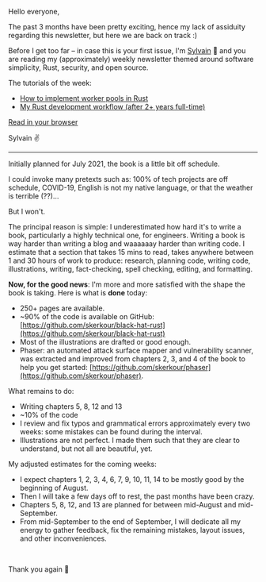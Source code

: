 Hello everyone,

The past 3 months have been pretty exciting, hence my lack of assiduity regarding this newsletter, but here we are back on track :)

Before I get too far – in case this is your first issue, I'm [Sylvain](https://kerkour.com) 👋 and you are reading my (approximately) weekly newsletter themed around software simplicity, Rust, security, and open source.


The tutorials of the week:
* [How to implement worker pools in Rust](https://kerkour.com/rust-worker-pool/)
* [My Rust development workflow (after 2+ years full-time)](https://kerkour.com/rust-development-workflow)


[Read in your browser](https://kerkour.com/black-hat-rust-july-update/)

Sylvain ✌️

-------


Initially planned for July 2021, the book is a little bit off schedule.

I could invoke many pretexts such as: 100% of tech projects are off schedule, COVID-19, English is not my native language, or that the weather is terrible (??)...

But I won't.

The principal reason is simple: I underestimated how hard it's to write a book, particularly a highly technical one, for engineers. Writing a book is way harder than writing a blog and waaaaaay harder than writing code. I estimate that a section that takes 15 mins to read, takes anywhere between 1 and 30 hours of work to produce: research, planning code, writing code, illustrations, writing, fact-checking, spell checking, editing, and formatting.



**Now, for the good news**: I'm more and more satisfied with the shape the book is taking. Here is what is **done** today:
* 250+ pages are available.
* ~90% of the code is available on GitHub: [https://github.com/skerkour/black-hat-rust](https://github.com/skerkour/black-hat-rust)
* Most of the illustrations are drafted or good enough.
* Phaser: an automated attack surface mapper and vulnerability scanner, was extracted and improved from chapters 2, 3, and 4 of the book to help you get started: [https://github.com/skerkour/phaser](https://github.com/skerkour/phaser).


What remains to do:
* Writing chapters 5, 8, 12 and 13
* ~10% of the code
* I review and fix typos and grammatical errors approximately every two weeks: some mistakes can be found during the interval.
* Illustrations are not perfect. I made them such that they are clear to understand, but not all are beautiful, yet.


My adjusted estimates for the coming weeks:
* I expect chapters 1, 2, 3, 4, 6, 7, 9, 10, 11, 14 to be mostly good by the beginning of August.
* Then I will take a few days off to rest, the past months have been crazy.
* Chapters 5, 8, 12, and 13 are planned for between mid-August and mid-September.
* From mid-September to the end of September, I will dedicate all my energy to gather feedback, fix the remaining mistakes, layout issues, and other inconveniences.

<br />

Thank you again 🙏

